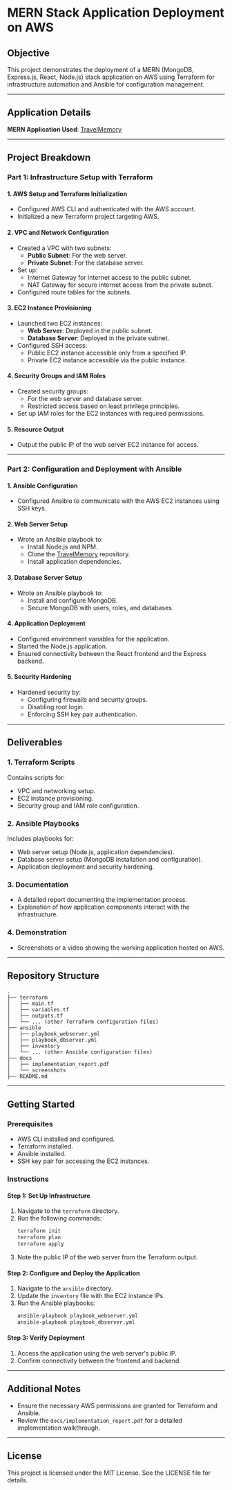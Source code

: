 # MERN Stack Application Deployment on AWS

## Objective
This project demonstrates the deployment of a MERN (MongoDB, Express.js, React, Node.js) stack application on AWS using Terraform for infrastructure automation and Ansible for configuration management.

---

## Application Details
**MERN Application Used**: [TravelMemory](https://github.com/UnpredictablePrashant/TravelMemory)

---

## Project Breakdown

### Part 1: Infrastructure Setup with Terraform

#### 1. AWS Setup and Terraform Initialization
- Configured AWS CLI and authenticated with the AWS account.
- Initialized a new Terraform project targeting AWS.

#### 2. VPC and Network Configuration
- Created a VPC with two subnets:
  - **Public Subnet**: For the web server.
  - **Private Subnet**: For the database server.
- Set up:
  - Internet Gateway for internet access to the public subnet.
  - NAT Gateway for secure internet access from the private subnet.
- Configured route tables for the subnets.

#### 3. EC2 Instance Provisioning
- Launched two EC2 instances:
  - **Web Server**: Deployed in the public subnet.
  - **Database Server**: Deployed in the private subnet.
- Configured SSH access:
  - Public EC2 instance accessible only from a specified IP.
  - Private EC2 instance accessible via the public instance.

#### 4. Security Groups and IAM Roles
- Created security groups:
  - For the web server and database server.
  - Restricted access based on least privilege principles.
- Set up IAM roles for the EC2 instances with required permissions.

#### 5. Resource Output
- Output the public IP of the web server EC2 instance for access.

---

### Part 2: Configuration and Deployment with Ansible

#### 1. Ansible Configuration
- Configured Ansible to communicate with the AWS EC2 instances using SSH keys.

#### 2. Web Server Setup
- Wrote an Ansible playbook to:
  - Install Node.js and NPM.
  - Clone the [TravelMemory](https://github.com/UnpredictablePrashant/TravelMemory) repository.
  - Install application dependencies.

#### 3. Database Server Setup
- Wrote an Ansible playbook to:
  - Install and configure MongoDB.
  - Secure MongoDB with users, roles, and databases.

#### 4. Application Deployment
- Configured environment variables for the application.
- Started the Node.js application.
- Ensured connectivity between the React frontend and the Express backend.

#### 5. Security Hardening
- Hardened security by:
  - Configuring firewalls and security groups.
  - Disabling root login.
  - Enforcing SSH key pair authentication.

---

## Deliverables

### 1. Terraform Scripts
Contains scripts for:
- VPC and networking setup.
- EC2 instance provisioning.
- Security group and IAM role configuration.

### 2. Ansible Playbooks
Includes playbooks for:
- Web server setup (Node.js, application dependencies).
- Database server setup (MongoDB installation and configuration).
- Application deployment and security hardening.

### 3. Documentation
- A detailed report documenting the implementation process.
- Explanation of how application components interact with the infrastructure.

### 4. Demonstration
- Screenshots or a video showing the working application hosted on AWS.

---

## Repository Structure
```
.
├── terraform
│   ├── main.tf
│   ├── variables.tf
│   ├── outputs.tf
│   └── ... (other Terraform configuration files)
├── ansible
│   ├── playbook_webserver.yml
│   ├── playbook_dbserver.yml
│   ├── inventory
│   └── ... (other Ansible configuration files)
├── docs
│   ├── implementation_report.pdf
│   └── screenshots
├── README.md
```

---

## Getting Started

### Prerequisites
- AWS CLI installed and configured.
- Terraform installed.
- Ansible installed.
- SSH key pair for accessing the EC2 instances.

### Instructions

#### Step 1: Set Up Infrastructure
1. Navigate to the `terraform` directory.
2. Run the following commands:
   ```bash
   terraform init
   terraform plan
   terraform apply
   ```
3. Note the public IP of the web server from the Terraform output.

#### Step 2: Configure and Deploy the Application
1. Navigate to the `ansible` directory.
2. Update the `inventory` file with the EC2 instance IPs.
3. Run the Ansible playbooks:
   ```bash
   ansible-playbook playbook_webserver.yml
   ansible-playbook playbook_dbserver.yml
   ```

#### Step 3: Verify Deployment
1. Access the application using the web server's public IP.
2. Confirm connectivity between the frontend and backend.

---

## Additional Notes
- Ensure the necessary AWS permissions are granted for Terraform and Ansible.
- Review the `docs/implementation_report.pdf` for a detailed implementation walkthrough.

---

## License
This project is licensed under the MIT License. See the LICENSE file for details.

